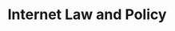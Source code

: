 ---
title: Internet Law and Policy
number: COMM 492
credits: 3
academic-home: Comm
course-type: [Additional]
description:  
bulletin-link: https://bulletins.psu.edu/search/?search=%22comm+492%22
pathway-list: [Interactive Media Developer, Media for Civic Engagement]
---